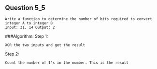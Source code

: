  ## Question 5_5
 ```
 Write a function to determine the number of bits required to convert integer A to integer B
Input: 31, 14 Output: 2

```

###Algorithm:
Step 1:
```
XOR the two inputs and get the result 
```

Step 2:
```
Count the number of 1's in the number. This is the result
```
